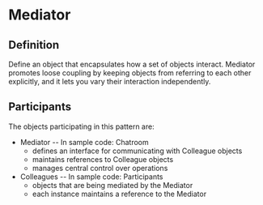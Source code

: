 # Mediator
## Definition
Define an object that encapsulates how a set of objects interact. 
Mediator promotes loose coupling by keeping objects from referring to each other explicitly, 
and it lets you vary their interaction independently.

## Participants
The objects participating in this pattern are:

- Mediator -- In sample code: Chatroom
    - defines an interface for communicating with Colleague objects
    - maintains references to Colleague objects
    - manages central control over operations
- Colleagues -- In sample code: Participants
    - objects that are being mediated by the Mediator
    - each instance maintains a reference to the Mediator